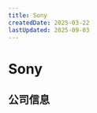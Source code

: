 ```yaml
---
title: Sony
createdDate: 2025-03-22
lastUpdated: 2025-09-03
---
```


# Sony

## 公司信息

<DirectHireCompanyTable state="new-york" city="new-york" companyJsonFileName="sony" />

